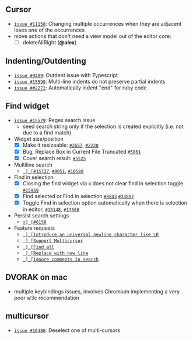 ## Cursor

-   [`issue #11150`](https://github.com/Microsoft/vscode/issues/11150): Changing
    multiple occurrences when they are adjacent loses one of the occurrences
-   move actions that don't need a view model out of the editor core:
    -   [ ] deleteAllRight (**@alex**)

## Indenting/Outdenting

-   [`issue #9409`](https://github.com/Microsoft/vscode/issues/9409): Outdent
    issue with Typescript
-   [`issue #15598`](https://github.com/Microsoft/vscode/issues/15598): Multi-line
    indents do not preserve partial indents
-   [`issue ##2272`](https://github.com/Microsoft/vscode/issues/2272):
    Automatically indent "end" for ruby code

## Find widget

-   [`issue #15579`](https://github.com/Microsoft/vscode/issues/15579): Regex
    search issue
    -   seed search string only if the selection is created explicitly (i.e. not
        due to a find match)
-   Widget size/position
    -   [x] Make it resizeable:
            [`#2657`](https://github.com/Microsoft/vscode/issues/2657),
            [`#2220`](https://github.com/Microsoft/vscode/issues/2220)
    -   [x] Bug, Replace Box in Current File Truncated
            [`#5861`](https://github.com/Microsoft/vscode/issues/5861)
    -   [x] Cover search result:
            [`#5525`](https://github.com/Microsoft/vscode/issues/5525)
-   Multiline search
    -   [` ] [#15727`](https://github.com/Microsoft/vscode/issues/15727),
            [`#9051`](https://github.com/Microsoft/vscode/issues/9051),
            [`#10588`](https://github.com/Microsoft/vscode/issues/10588)
-   Find in selection
    -   [x] Closing the find widget via x does not clear find in selection
            toggle [`#15959`](https://github.com/Microsoft/vscode/issues/15959)
    -   [x] Find selected or Find in selection
            [`#8843`](https://github.com/Microsoft/vscode/issues/8843)
            [`#24887`](https://github.com/Microsoft/vscode/issues/24887)
    -   [x] Toggle Find in selection option automatically when there is
            selection in editor,
            [`#15148`](https://github.com/Microsoft/vscode/issues/15148),
            [`#17560`](https://github.com/Microsoft/vscode/issues/17560)
-   Persist search settings
    -   [`x] [#6158`](https://github.com/Microsoft/vscode/issues/6158)
-   Feature requests
    -   [` ] [Introduce an universal newline character like \R`](https://github.com/Microsoft/vscode/issues/8601)
    -   [` ] [Support Multicursor`](https://github.com/Microsoft/vscode/issues/9584)
    -   [` ] [Find all`](https://github.com/Microsoft/vscode/issues/10161)
    -   [` ] [Replace with new line`](https://github.com/Microsoft/vscode/issues/11237)
    -   [` ] [Ignore comments in search`](https://github.com/Microsoft/vscode/issues/11688)

## DVORAK on mac

-   multiple keybindings issues, involves Chromium implementing a very poor w3c
    recommendation

## multicursor

-   [`issue #16486`](https://github.com/Microsoft/vscode/issues/16486): Deselect
    one of multi-cursors
